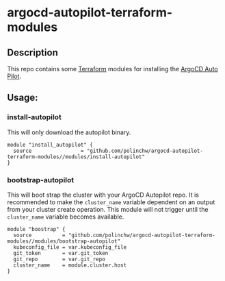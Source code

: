 # argocd-autopilot-terraform-modules

## Description

This repo contains some [Terraform](https://www.terraform.io/) modules for installing 
the [ArgoCD Auto Pilot](https://argocd-autopilot.readthedocs.io/en/stable/).

## Usage:


### install-autopilot

This will only download the autopilot binary.

```
module "install_autopilot" {
  source                = "github.com/polinchw/argocd-autopilot-terraform-modules//modules/install-autopilot"
}
```

### bootstrap-autopilot

This will boot strap the cluster with your ArgoCD Autopilot repo.  It is recommended to make
the `cluster_name` variable dependent on an output from your cluster create operation.  This module
will not trigger until the `cluster_name` variable becomes available.

```
module "boostrap" {
  source          = "github.com/polinchw/argocd-autopilot-terraform-modules//modules/bootstrap-autopilot"
  kubeconfig_file = var.kubeconfig_file
  git_token       = var.git_token
  git_repo        = var.git_repo
  cluster_name    = module.cluster.host
}
```